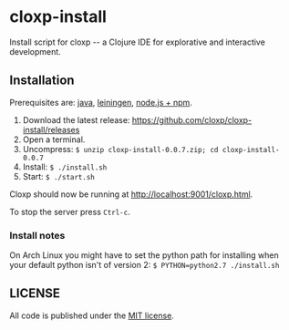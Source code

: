 # cloxp-install
Install script for cloxp -- a Clojure IDE for explorative and interactive development.

## Installation

Prerequisites are: [java](http://www.oracle.com/technetwork/java/javase/downloads/jdk8-downloads-2133151.html), [leiningen](http://leiningen.org/), [node.js + npm](http://nodejs.org/).

1. Download the latest release: https://github.com/cloxp/cloxp-install/releases
2. Open a terminal.
2. Uncompress: `$ unzip cloxp-install-0.0.7.zip; cd cloxp-install-0.0.7`
3. Install: `$ ./install.sh`
4. Start: `$ ./start.sh`

Cloxp should now be running at [http://localhost:9001/cloxp.html](http://localhost:9001/cloxp.html).

To stop the server press `Ctrl-c`.

### Install notes

On Arch Linux you might have to set the python path for installing when your default python isn't of version 2: `$ PYTHON=python2.7 ./install.sh`

## LICENSE

All code is published under the [MIT license](https://github.com/cloxp/cloxp-install/blob/master/LICENSE).
